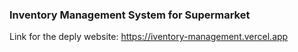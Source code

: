 ### Inventory Management System for Supermarket

Link for the deply website: https://iventory-management.vercel.app
